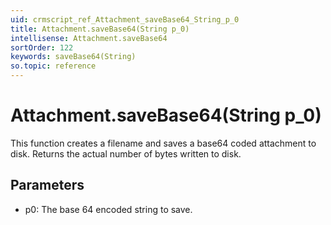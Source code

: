 ```yaml
---
uid: crmscript_ref_Attachment_saveBase64_String_p_0
title: Attachment.saveBase64(String p_0)
intellisense: Attachment.saveBase64
sortOrder: 122
keywords: saveBase64(String)
so.topic: reference
---
```


# Attachment.saveBase64(String p_0)

This function creates a filename and saves a base64 coded attachment to disk. Returns the actual number of bytes written to disk.

## Parameters

* p0: The base 64 encoded string to save.

